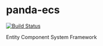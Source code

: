# panda-ecs
[![Build Status](https://travis-ci.org/pandaframework/panda-ecs.svg?branch=master)](https://travis-ci.org/pandaframework/panda-ecs)

Entity Component System Framework
